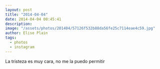 ```yaml
---
layout: post
title: "2014-04-04"
date: 2014-04-04 00:45:41
description: 
image: "/assets/photos/201404/57126f532b88da56fe25c7114eae4c59.jpg"
author: Elise Plain
tags: 
  - photos
  - instagram
---
```


La tristeza es muy cara, no me la puedo permitir
<p></p>
